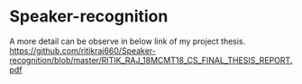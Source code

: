 # Speaker-recognition
A more detail can be observe in below link of my project thesis.
https://github.com/ritikraj660/Speaker-recognition/blob/master/RITIK_RAJ_18MCMT18_CS_FINAL_THESIS_REPORT.pdf

